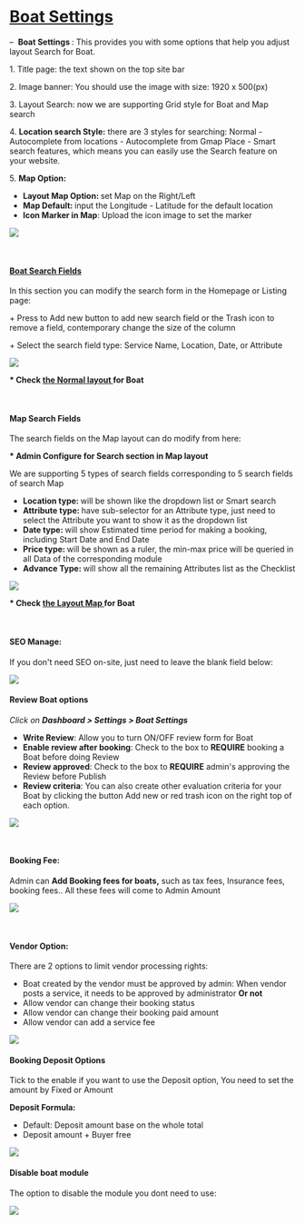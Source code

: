 <h1><a class="toc-backref" href="#setting-boat">Boat Settings</a></h1>
<p>&ndash; &nbsp;<strong>Boat Settings </strong>: This provides you with some options that help you adjust layout Search for Boat.</p>
<p>1. Title page: the text shown on the top site bar</p>
<p>2. Image banner: You should use the image with size: 1920 x 500(px)</p>
<p>3. Layout Search: now we are supporting Grid style for Boat and Map search</p>
<p>4. <strong>Location search Style:</strong> there are 3 styles for searching: Normal - Autocomplete from locations - Autocomplete from Gmap Place - Smart search features, which means you can easily use the Search feature on your website.</p>
<p>5. <strong>Map Option: </strong></p>
<ul>
<li><strong>Layout Map Option: </strong>set Map on the Right/Left</li>
<li><strong>Map Default: </strong>input the Longitude - Latitude for the default location</li>
<li><strong>Icon Marker in Map</strong>: Upload the icon image to set the marker</li>
</ul>
<p><img class="padding" src="/assets/images/03d5b6a2c3cbc984604454e496dd95cd.png" /></p>
<p>&nbsp;</p>
<h4 id="map-boat-search"><a href="#map-boat-search">Boat Search Fields</a></h4>
<p>In this section you can modify the search form in the Homepage or Listing page:</p>
<p>+ Press to Add new button to add new search field or the Trash icon to remove a field, contemporary change the size of the column</p>
<p>+ Select the search field type: Service Name, Location, Date, or Attribute</p>
<p><img class="padding" src="/assets/images/bbb14e057cb4aa86fa8e7bf9ae5ed46a.png" /></p>
<p><strong> * Check <a href="http://sandbox.bookingcore.org/boat" target="_blank" rel="noopener">the Normal layout </a> for Boat </strong></p>
<p>&nbsp;</p>
<h4>Map Search Fields</h4>
<p>The search fields on the Map layout can do modify from here:</p>
<p><strong> * Admin Configure for Search section in Map layout </strong></p>
<p>We are supporting 5 types of search fields corresponding to 5 search fields of search Map</p>
<ul>
<li><strong>Location type: </strong>will be shown like the dropdown list or Smart search</li>
<li><strong>Attribute type: </strong>have sub-selector for an Attribute type, just need to select the Attribute you want to show it as the dropdown list</li>
<li><strong>Date type: </strong>will show Estimated time period for making a booking, including Start Date and End Date</li>
<li><strong>Price type: </strong>will be shown as a ruler, the min-max price will be queried in all Data of the corresponding module</li>
<li><strong>Advance Type: </strong>will show all the remaining Attributes list as the Checklist</li>
</ul>
<p><img class="padding" src="/assets/images/9678c8786afaf841a034980a9dca6388.png" /></p>
<p><strong> * Check <a href="http://sandbox.bookingcore.org/boat?_layout=map" target="_blank" rel="noopener">the Layout Map </a> for Boat </strong></p>
<p>&nbsp;</p>
<h4>SEO Manage:</h4>
<p>If you don't need SEO on-site, just need to leave the blank field below:</p>
<p><img class="padding" src="/assets/images/1faaff4494c44bfcd1b7c001260ce098.png" /></p>
<h4><strong>Review Boat options</strong></h4>
<p><em>Click on <strong>Dashboard &gt; Settings &gt; Boat Settings</strong></em></p>
<ul>
<li><strong>Write Review</strong>: Allow you to turn ON/OFF review form for Boat</li>
<li><strong>Enable review after booking</strong>: Check to the box to <strong>REQUIRE</strong> booking a Boat before doing Review</li>
<li><strong>Review approved</strong>: Check to the box to <strong>REQUIRE</strong> admin's approving the Review before Publish</li>
<li><strong>Review&nbsp;</strong><strong>criteria</strong>: You can also create other evaluation criteria for your Boat by clicking the button Add new or red trash icon on the right top of each option.</li>
</ul>
<p><img class="padding" src="/assets/images/20a9609db7c9ef3d7c0f713d678d8ca1.png" /></p>
<p>&nbsp;</p>
<h4>Booking Fee:</h4>
<p>Admin can <strong>Add Booking fees for boats,</strong> such as tax fees, Insurance fees, booking fees.. All these fees will come to Admin Amount</p>
<p><img class="padding" src="/assets/images/688569c1b5789ce80f342cff8e49adf2.png" /></p>
<p>&nbsp;</p>
<h4>Vendor Option:</h4>
<p>There are 2 options to limit vendor processing rights:</p>
<ul>
<li>Boat created by the vendor must be approved by admin: When vendor posts a service, it needs to be approved by administrator <strong>Or not</strong></li>
<li>Allow vendor can change their booking status</li>
<li>Allow vendor can change their booking paid amount</li>
<li>Allow vendor can add a service fee</li>
</ul>
<p><img class="padding" src="/assets/images/08cb637b4c8c96bd9d80f863b88cf674.png" /></p>
<h4>Booking Deposit Options</h4>
<p>Tick to the enable if you want to use the Deposit option, You need to set the amount by Fixed or Amount</p>
<p><strong>Deposit Formula: </strong></p>
<ul>
<li>Default: Deposit amount base on the whole total</li>
<li>Deposit amount + Buyer free</li>
</ul>
<p><img class="padding" src="/assets/images/fb9c222ec6e9f841b14562223e397b4a.png" /></p>
<h4>Disable boat module</h4>
<p>The option to disable the module you dont need to use:</p>
<p><img class="padding" src="/assets/images/1bd5bdc0c36f423b28e8feca860ccd22.png" /></p>